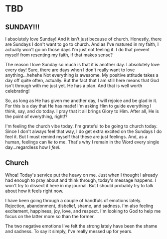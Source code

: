 # TBD

## SUNDAY!!!

I absolutely love Sunday! And it isn't just because of church. Honestly, there are Sundays I don't want to go to church. And as I've matured in my faith, I actually won't go on those days I'm just not feeling it. I do that prevent myself from resenting my faith, if that makes sense?

The reason I love Sunday so much is that it is another day. I absolutely love every day! Sure, there are days when I don't really want to love anything...hehehe Not everything is awesome. My positive attitude takes a day off quite often, actually. But the fact that I am still here means that God isn't through with me just yet. He has a plan. And that is well worth celebrating!

So, as long as He has given me another day, I will rejoice and be glad in it. For this is a day that He has made! I'm asking Him to guide everything I think, say, and do today. I pray that it all brings Glory to Him. After all, He is the point of everything, right!?

I'm feeling the church vibe today. I'm grateful to be going to church today. Since I don't always feel that way, I do get extra excited on the Sundays I do feel it. But I must remind myself that these are just feelings. And, as a human, feelings can *lie* to me. That's why I remain in the Word every single day...regardless how I *feel*.

## Church

Whoa! Today's service put the heavy on me. Just when I thought I already had enough to pray about and think through, today's message happens. I won't try to dissect it here in my journal. But I should probably try to talk about how it feels right now.

I have been going through a couple of handfuls of emotions lately. Rejection, abandonment, disbelief, shame, and sadness. I'm also feeling excitement, happiness, joy, love, and respect. I'm looking to God to help me focus on the latter more so than the former.

The two negative emotions I've felt the strong lately have been the shame and sadness. To say it simply, I've really messed up for years.